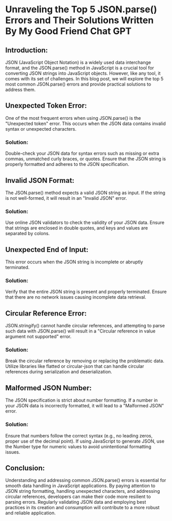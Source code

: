 # Unraveling the Top 5 JSON.parse() Errors and Their Solutions Written By My Good Friend Chat GPT

## Introduction:

JSON (JavaScript Object Notation) is a widely used data interchange format, and the JSON.parse() method in JavaScript is a crucial tool for converting JSON strings into JavaScript objects. However, like any tool, it comes with its set of challenges. In this blog post, we will explore the top 5 most common JSON.parse() errors and provide practical solutions to address them.

## Unexpected Token Error:

One of the most frequent errors when using JSON.parse() is the "Unexpected token" error. This occurs when the JSON data contains invalid syntax or unexpected characters.

### Solution:
Double-check your JSON data for syntax errors such as missing or extra commas, unmatched curly braces, or quotes.
Ensure that the JSON string is properly formatted and adheres to the JSON specification.

## Invalid JSON Format:

The JSON.parse() method expects a valid JSON string as input. If the string is not well-formed, it will result in an "Invalid JSON" error.

### Solution:
Use online JSON validators to check the validity of your JSON data.
Ensure that strings are enclosed in double quotes, and keys and values are separated by colons.

## Unexpected End of Input:

This error occurs when the JSON string is incomplete or abruptly terminated.

### Solution:
Verify that the entire JSON string is present and properly terminated.
Ensure that there are no network issues causing incomplete data retrieval.

## Circular Reference Error:

JSON.stringify() cannot handle circular references, and attempting to parse such data with JSON.parse() will result in a "Circular reference in value argument not supported" error.

### Solution:
Break the circular reference by removing or replacing the problematic data.
Utilize libraries like flatted or circular-json that can handle circular references during serialization and deserialization.

## Malformed JSON Number:

The JSON specification is strict about number formatting. If a number in your JSON data is incorrectly formatted, it will lead to a "Malformed JSON" error.

### Solution:
Ensure that numbers follow the correct syntax (e.g., no leading zeros, proper use of the decimal point).
If using JavaScript to generate JSON, use the Number type for numeric values to avoid unintentional formatting issues.

## Conclusion:

Understanding and addressing common JSON.parse() errors is essential for smooth data handling in JavaScript applications. By paying attention to JSON string formatting, handling unexpected characters, and addressing circular references, developers can make their code more resilient to parsing errors. Regularly validating JSON data and employing best practices in its creation and consumption will contribute to a more robust and reliable application.